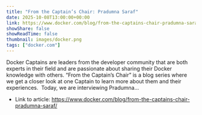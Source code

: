 ```yaml
---
title: "From the Captain’s Chair: Pradumna Saraf"
date: 2025-10-08T13:00:00+00:00
link: https://www.docker.com/blog/from-the-captains-chair-pradumna-saraf/
showShare: false
showReadTime: false
thumbnail: images/docker.png
tags: ["docker.com"]
---
```

Docker Captains are leaders from the developer community that are both experts in their field and are passionate about sharing their Docker knowledge with others. “From the Captain’s Chair” is a blog series where we get a closer look at one Captain to learn more about them and their experiences.  Today, we are interviewing Pradumna...

- Link to article: https://www.docker.com/blog/from-the-captains-chair-pradumna-saraf/